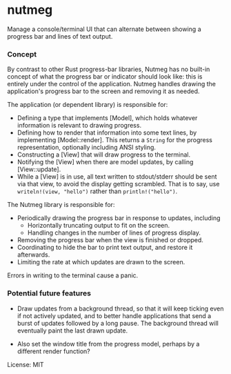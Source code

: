 # nutmeg

Manage a console/terminal UI that can alternate between showing a progress
bar and lines of text output.

### Concept

By contrast to other Rust progress-bar libraries, Nutmeg has no
built-in concept of what the progress bar or indicator should look like:
this is entirely under the control of the application. Nutmeg handles
drawing the application's progress bar to the screen and removing it as needed.

The application (or dependent library) is responsible for:

* Defining a type that implements [Model], which holds whatever information
  is relevant to drawing progress.
* Defining how to render that information into some text lines, by
  implementing [Model::render]. This returns a `String` for the progress
  representation, optionally including ANSI styling.
* Constructing a [View] that will draw progress to the terminal.
* Notifying the [View] when there are model updates, by calling
  [View::update].
* While a [View] is in use, all text written to stdout/stderr should be sent
  via that view, to avoid the display getting scrambled. That is to say,
  use `writeln!(view, "hello")` rather than `println!("hello")`.

The Nutmeg library is responsible for:

* Periodically drawing the progress bar in response to updates, including
  * Horizontally truncating output to fit on the screen.
  * Handling changes in the number of lines of progress display.
* Removing the progress bar when the view is finished or dropped.
* Coordinating to hide the bar to print text output, and restore it
  afterwards.
* Limiting the rate at which updates are drawn to the screen.

Errors in writing to the terminal cause a panic.

### Potential future features

* Draw updates from a background thread, so that it will keep ticking even
  if not actively updated, and to better handle applications that send a
  burst of updates followed by a long pause. The background thread will
  eventually paint the last drawn update.

* Also set the window title from the progress model, perhaps by a different
  render function?

License: MIT
